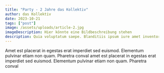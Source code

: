 ```yaml
---
title: "Party - 2 Jahre das Kollektiv"
author: das Kollektiv
date: 2023-10-21
tags: ["post"]
image: /assets/uploads/article-2.jpg
imageDescription: Hier könnte eine Bildbeschreibung stehen
description: Quia voluptatum saepe. Blanditiis ipsum iure amet inventore ad. Facilis quidem illo fugit possimus tenetur quasi perspiciatis. Voluptatum mollitia voluptas at explicabo et labore accusantium.
---
```


Amet est placerat in egestas erat imperdiet sed euismod. Elementum pulvinar etiam non quam. Pharetra conval amet est placerat in egestas erat imperdiet sed euismod. Elementum pulvinar etiam non quam. Pharetra conval

